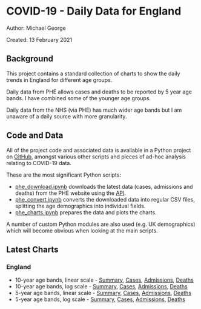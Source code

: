 # COVID-19 - Daily Data for England

Author: Michael George

Created: 13 February 2021



## Background

This project contains a standard collection of charts to show the daily trends in England for different age groups.

Daily data from PHE allows cases and deaths to be reported by 5 year age bands. I have combined some of the younger age groups.

Daily data from the NHS (via PHE) has much wider age bands but I am unaware of a daily source with more granularity.



## Code and Data

All of the project code and associated data is available in a Python project on [GitHub](https://github.com/Logiqx/covid-stats), amongst various other scripts and pieces of ad-hoc analysis relating to COVID-19 data.

These are the most significant Python scripts:

- [phe_download.ipynb](https://github.com/Logiqx/covid-stats/blob/master/python/phe_download.ipynb) downloads the latest data (cases, admissions and deaths) from the PHE website using the [API](https://coronavirus.data.gov.uk/details/developers-guide).
- [phe_convert.ipynb](https://github.com/Logiqx/covid-stats/blob/master/python/phe_convert.ipynb) converts the downloaded data into regular CSV files, splitting the age demographics into individual fields.
- [phe_charts.ipynb](https://github.com/Logiqx/covid-stats/blob/master/python/phe_charts.ipynb) prepares the data and plots the charts.

A number of custom Python modules are also used (e.g. UK demographics) which will become obvious when looking at the main scripts.



## Latest Charts

### England

- 10-year age bands, linear scale - [Summary](nation/linear-6/england.png), [Cases](nation/linear-6/england_cases.png), [Admissions](nation/linear-6/england_admissions.png), [Deaths](nation/linear-6/england_deaths.png)
- 10-year age bands, log scale - [Summary](nation/log-6/england.png), [Cases](nation/log-6/england_cases.png), [Admissions](nation/log-6/england_admissions.png), [Deaths](nation/log-6/england_deaths.png)
- 5-year age bands, linear scale - [Summary](nation/linear-12/england.png), [Cases](nation/linear-12/england_cases.png), [Admissions](nation/linear-12/england_admissions.png), [Deaths](nation/linear-12/england_deaths.png)
- 5-year age bands, log scale - [Summary](nation/log-12/england.png), [Cases](nation/log-12/england_cases.png), [Admissions](nation/log-12/england_admissions.png), [Deaths](nation/log-12/england_deaths.png)
